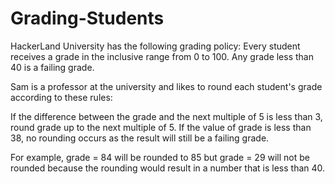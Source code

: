 # Grading-Students
HackerLand University has the following grading policy:
Every student receives a grade in the inclusive range from 0 to 100.
Any grade less than 40 is a failing grade.


Sam is a professor at the university and likes to round each student's grade according to these rules:

If the difference between the grade and the next multiple of 5 is less than 3, round grade up to the next multiple of 5.
If the value of grade is less than 38, no rounding occurs as the result will still be a failing grade.

For example, grade = 84  will be rounded to 85  but grade = 29 will not be rounded because the rounding would result in a number that is less than 40.
